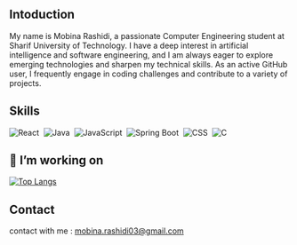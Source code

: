 ## Intoduction

My name is Mobina Rashidi, a passionate Computer Engineering student at Sharif University of Technology. I have a deep interest in artificial intelligence and software engineering, and I am always eager to explore emerging technologies and sharpen my technical skills. As an active GitHub user, I frequently engage in coding challenges and contribute to a variety of projects.

## Skills

<div style="display: flex; gap: 8px; flex-wrap: wrap;">
  <img src="https://img.shields.io/badge/react-%2320232a.svg?style=for-the-badge&logo=react&logoColor=%2361DAFB" alt="React"/>
  <img src="https://img.shields.io/badge/java-%23ED8B00.svg?style=for-the-badge&logo=java&logoColor=white" alt="Java"/>
  <img src="https://img.shields.io/badge/javascript-%23F7DF1E.svg?style=for-the-badge&logo=javascript&logoColor=black" alt="JavaScript"/>
  <img src="https://img.shields.io/badge/springboot-%236DB33F.svg?style=for-the-badge&logo=springboot&logoColor=white" alt="Spring Boot"/>
  <img src="https://img.shields.io/badge/css3-%231572B6.svg?style=for-the-badge&logo=css3&logoColor=white" alt="CSS"/>
  <img src="https://img.shields.io/badge/C-%2300599C.svg?style=for-the-badge&logo=c&logoColor=white" alt="C"/>
</div>


## 🔭 I’m working on

[![Top Langs](https://github-readme-stats.vercel.app/api/top-langs/?username=mobinarashidi&layout=donut)](https://github.com/mobinarashidi/github-readme-stats)

## Contact

contact with me : mobina.rashidi03@gmail.com

